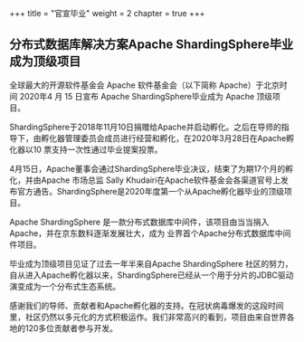 +++
title = "官宣毕业"
weight = 2
chapter = true
+++

## 分布式数据库解决方案Apache ShardingSphere毕业成为顶级项目


全球最大的开源软件基金会 Apache 软件基金会（以下简称 Apache）于北京时间 2020年4 月 15 日宣布 Apache ShardingSphere毕业成为 Apache 顶级项目。

ShardingSphere于2018年11月10日捐赠给Apache并启动孵化。之后在导师的指导下，由孵化器管理委员会成员进行经营和孵化，在2020年3月28日在Apache孵化器以10 票支持一次性通过毕业提案投票。

4月15日，Apache董事会通过ShardingSphere毕业决议，结束了为期17个月的孵化，并由Apache 市场总监 Sally Khudairi在Apache软件基金会各渠道官号上发布官方通告。ShardingSphere是2020年度第一个从Apache孵化器毕业的顶级项目。

Apache ShardingSphere 是一款分布式数据库中间件，该项目由当当捐入 Apache，并在京东数科逐渐发展壮大，成为 业界首个Apache分布式数据库中间件项目。

毕业成为顶级项目见证了过去一年半来自Apache ShardingSphere 社区的努力，自从进入Apache孵化器以来，ShardingSphere已经从一个用于分片的JDBC驱动演变成为一个分布式生态系统。

感谢我们的导师、贡献者和Apache孵化器的支持。在冠状病毒爆发的这段时间里，社区仍然以多元化的方式积极运作。我们非常高兴的看到，项目由来自世界各地的120多位贡献者参与开发。